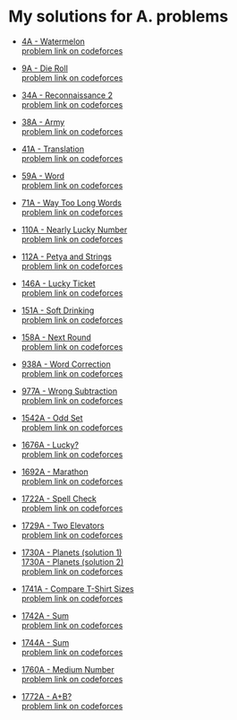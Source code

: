#  My solutions for A. problems
- [4A - Watermelon](https://github.com/ShaadyEmad/Codeforces_Python_Solutions/blob/main/A/4A%20-%20Watermelon.py)\
[problem link on codeforces](https://codeforces.com/problemset/problem/4/A)

- [9A - Die Roll](https://github.com/ShaadyEmad/Codeforces_Python_Solutions/blob/main/A/9A%20-%20Die%20Roll.py)\
[problem link on codeforces](https://codeforces.com/problemset/problem/9/A)

- [34A - Reconnaissance 2](https://github.com/ShaadyEmad/Codeforces_Python_Solutions/blob/main/A/34A%20-%20Reconnaissance%202.py)\
[problem link on codeforces](https://codeforces.com/problemset/problem/34/A)

- [38A - Army](https://github.com/ShaadyEmad/Codeforces_Python_Solutions/blob/main/A/38A%20-%20Army.py)\
[problem link on codeforces](https://codeforces.com/problemset/problem/38/A)

- [41A - Translation](https://github.com/ShaadyEmad/Codeforces_Python_Solutions/blob/main/A/41A%20-%20Translation.py)\
[problem link on codeforces](https://codeforces.com/problemset/problem/41/A)

- [59A - Word](https://github.com/ShaadyEmad/Codeforces_Python_Solutions/blob/main/A/59A%20-%20Word.py)\
[problem link on codeforces](https://codeforces.com/problemset/problem/59/A)

- [71A - Way Too Long Words](https://github.com/ShaadyEmad/Codeforces_Python_Solutions/blob/main/A/71A%20-%20Way%20Too%20Long%20Words.py)\
[problem link on codeforces](https://codeforces.com/problemset/problem/71/A)

- [110A - Nearly Lucky Number](https://github.com/ShaadyEmad/Codeforces_Python_Solutions/blob/main/A/110A%20-%20Nearly%20Lucky%20Number.py)\
[problem link on codeforces](https://codeforces.com/problemset/problem/110/A)

- [112A - Petya and Strings](https://github.com/ShaadyEmad/Codeforces_Python_Solutions/blob/main/A/112A%20-%20Petya%20and%20Strings.py)\
[problem link on codeforces](https://codeforces.com/problemset/problem/112/A)

- [146A - Lucky Ticket](https://github.com/ShaadyEmad/Codeforces_Python_Solutions/blob/main/A/146A%20-%20Lucky%20Ticket.py)\
[problem link on codeforces](https://codeforces.com/problemset/problem/146/A)

- [151A - Soft Drinking](https://github.com/ShaadyEmad/Codeforces_Python_Solutions/blob/main/A/151A%20-%20Soft%20Drinking.py)\
[problem link on codeforces](https://codeforces.com/problemset/problem/151/A)

- [158A - Next Round](https://github.com/ShaadyEmad/Codeforces_Python_Solutions/blob/main/A/158A%20-%20Next%20Round.py)\
[problem link on codeforces](https://codeforces.com/problemset/problem/158/A)

- [938A - Word Correction](https://github.com/ShaadyEmad/Codeforces_Python_Solutions/blob/main/A/938A%20-%20Word%20Correction.py)\
[problem link on codeforces](https://codeforces.com/problemset/problem/938/A)

- [977A - Wrong Subtraction](https://github.com/ShaadyEmad/Codeforces_Python_Solutions/blob/main/A/977A%20-%20Wrong%20Subtraction.py)\
[problem link on codeforces](https://codeforces.com/problemset/problem/977/A)

- [1542A - Odd Set](https://github.com/ShaadyEmad/Codeforces_Python_Solutions/blob/main/A/1542A%20-%20Odd%20Set.py)\
[problem link on codeforces](https://codeforces.com/problemset/problem/1542/A)

- [1676A - Lucky?](https://github.com/ShaadyEmad/Codeforces_Python_Solutions/blob/main/A/1676A%20-%20Lucky%3F.py)\
[problem link on codeforces](https://codeforces.com/problemset/problem/1676/A)

- [1692A - Marathon](https://github.com/ShaadyEmad/Codeforces_Python_Solutions/blob/main/A/1692A%20-%20Marathon.py)\
[problem link on codeforces](https://codeforces.com/problemset/problem/1692/A)

- [1722A - Spell Check](https://github.com/ShaadyEmad/Codeforces_Python_Solutions/blob/main/A/1722A%20-%20Spell%20Check.py)\
[problem link on codeforces](https://codeforces.com/problemset/problem/1722/A)

- [1729A - Two Elevators](https://github.com/ShaadyEmad/Codeforces_Python_Solutions/blob/main/A/1729A%20-%20Two%20Elevators.py)\
[problem link on codeforces](https://codeforces.com/problemset/problem/1729/A)

- [1730A - Planets (solution 1)](https://github.com/ShaadyEmad/Codeforces_Python_Solutions/blob/main/A/1730A%20-%20Planets%20(solution%201).py)\
[1730A - Planets (solution 2)](https://github.com/ShaadyEmad/Codeforces_Python_Solutions/blob/main/A/1730A%20-%20Planets%20(solution%202).py)\
[problem link on codeforces](https://codeforces.com/problemset/problem/1730/A)

- [1741A - Compare T-Shirt Sizes](https://github.com/ShaadyEmad/Codeforces_Python_Solutions/blob/main/A/1741A%20-%20Compare%20T-Shirt%20Sizes.py)\
[problem link on codeforces](https://codeforces.com/contest/1741/problem/A)

- [1742A - Sum](https://github.com/ShaadyEmad/Codeforces_Python_Solutions/blob/main/A/1742A%20-%20Sum.py)\
[problem link on codeforces](https://codeforces.com/contest/1742/problem/A)

- [1744A - Sum](https://github.com/ShaadyEmad/Codeforces_Python_Solutions/blob/main/A/1744A%20-%20Number%20Replacement.py)\
[problem link on codeforces](https://codeforces.com/contest/1744/problem/A)

- [1760A - Medium Number](https://github.com/ShaadyEmad/Codeforces_Python_Solutions/blob/main/A/1760A%20-%20Medium%20Number.py)\
[problem link on codeforces](https://codeforces.com/contest/1760/problem/A)

- [1772A - A+B?](https://github.com/ShaadyEmad/Codeforces_Python_Solutions/blob/main/A/1772A%20-%20A%2BB%3F.py)\
[problem link on codeforces](https://codeforces.com/contest/1772/problem/A)
